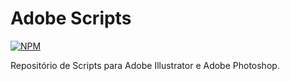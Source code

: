 # Adobe Scripts

[![NPM](https://img.shields.io/npm/l/react)](./LICENSE) 

Repositório de Scripts para Adobe Illustrator e Adobe Photoshop.
